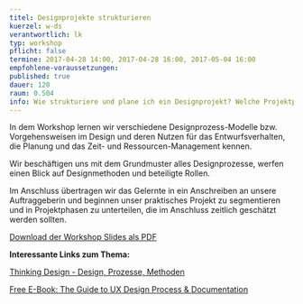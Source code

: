```yaml
---
titel: Designprojekte strukturieren
kuerzel: w-ds
verantwortlich: lk
typ: workshop
pflicht: false
termine: 2017-04-28 14:00, 2017-04-28 16:00, 2017-05-04 16:00
empfohlene-voraussetzungen: 
published: true
dauer: 120
raum: 0.504
info: Wie strukturiere und plane ich ein Designprojekt? Welche Projektphasen gibt es und welche Funktion haben sie? Wie kann ein Designprojekt kalkuliert werden?
---
```


In dem Workshop lernen wir verschiedene Designprozess-Modelle bzw. Vorgehensweisen im Design und deren Nutzen für das Entwurfsverhalten, die Planung und das Zeit- und Ressourcen-Management kennen.

Wir beschäftigen uns mit dem Grundmuster alles Designprozesse, werfen einen Blick auf Designmethoden und beteiligte Rollen.  

Im Anschluss übertragen wir das Gelernte in ein Anschreiben an unsere Auftraggeberin und beginnen unser praktisches Projekt zu segmentieren und in Projektphasen zu unterteilen, die im Anschluss zeitlich geschätzt werden sollten.

<p><a href="https://th-koeln.github.io/mi-bachelor-gdvk/download/workshop-designprojekte-strukturieren/ws_designprozesse_strukturieren.pdf/">Download der Workshop Slides als PDF</a></p>

**Interessante Links zum Thema:**

<p><a href="https://thinking-design.de/2-designprozess-einfuehrung/">Thinking Design - Design, Prozesse, Methoden</a></p>

<p><a href="https://www.uxpin.com/studio/ebooks/guide-to-ux-design-process-and-documentation/">Free E-Book: The Guide to UX Design Process & Documentation</a></p>

